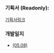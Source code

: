 ### 기획서 (Readonly):  
[기획서링크](https://docs.google.com/document/d/1Z7ZUZUuQkPel2VPdoee23SPQ9EZvl0SMwfBtv5hCC-Q/edit?usp=sharing)


  

### 개발일지 
- [(05.08)](https://gall.dcinside.com/mgallery/board/view/?id=game_dev&no=159421&s_type=search_subject_memo&s_keyword=%EA%B0%9C%EB%B0%9C%20%ED%9E%88%EC%8A%A4%ED%86%A0%EB%A6%AC&page=1)





